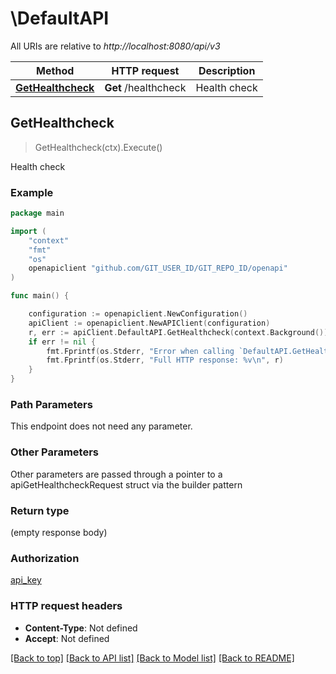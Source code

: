 # \DefaultAPI

All URIs are relative to *http://localhost:8080/api/v3*

Method | HTTP request | Description
------------- | ------------- | -------------
[**GetHealthcheck**](DefaultAPI.md#GetHealthcheck) | **Get** /healthcheck | Health check



## GetHealthcheck

> GetHealthcheck(ctx).Execute()

Health check

### Example

```go
package main

import (
	"context"
	"fmt"
	"os"
	openapiclient "github.com/GIT_USER_ID/GIT_REPO_ID/openapi"
)

func main() {

	configuration := openapiclient.NewConfiguration()
	apiClient := openapiclient.NewAPIClient(configuration)
	r, err := apiClient.DefaultAPI.GetHealthcheck(context.Background()).Execute()
	if err != nil {
		fmt.Fprintf(os.Stderr, "Error when calling `DefaultAPI.GetHealthcheck``: %v\n", err)
		fmt.Fprintf(os.Stderr, "Full HTTP response: %v\n", r)
	}
}
```

### Path Parameters

This endpoint does not need any parameter.

### Other Parameters

Other parameters are passed through a pointer to a apiGetHealthcheckRequest struct via the builder pattern


### Return type

 (empty response body)

### Authorization

[api_key](../README.md#api_key)

### HTTP request headers

- **Content-Type**: Not defined
- **Accept**: Not defined

[[Back to top]](#) [[Back to API list]](../README.md#documentation-for-api-endpoints)
[[Back to Model list]](../README.md#documentation-for-models)
[[Back to README]](../README.md)

